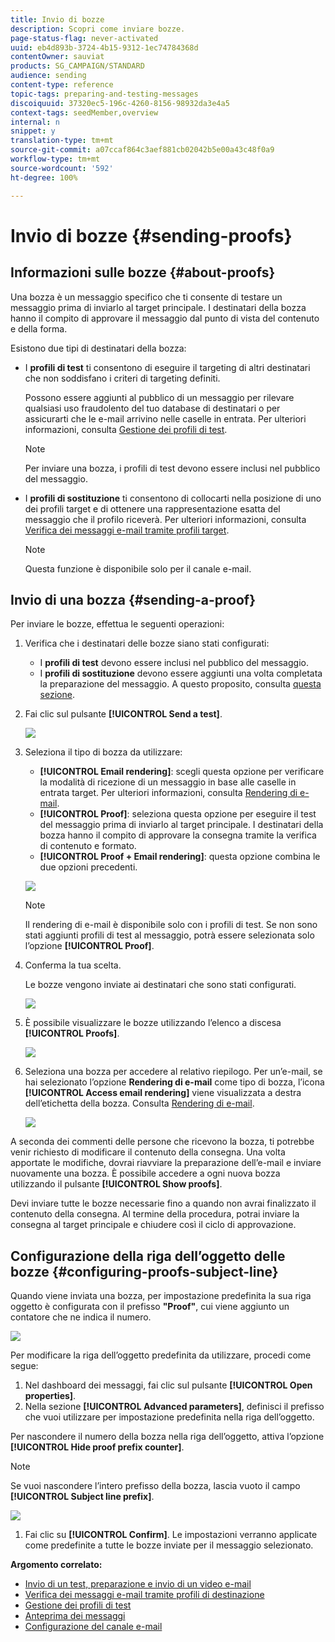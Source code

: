```yaml
---
title: Invio di bozze
description: Scopri come inviare bozze.
page-status-flag: never-activated
uuid: eb4d893b-3724-4b15-9312-1ec74784368d
contentOwner: sauviat
products: SG_CAMPAIGN/STANDARD
audience: sending
content-type: reference
topic-tags: preparing-and-testing-messages
discoiquuid: 37320ec5-196c-4260-8156-98932da3e4a5
context-tags: seedMember,overview
internal: n
snippet: y
translation-type: tm+mt
source-git-commit: a07ccaf864c3aef881cb02042b5e00a43c48f0a9
workflow-type: tm+mt
source-wordcount: '592'
ht-degree: 100%

---
```



# Invio di bozze {#sending-proofs}

## Informazioni sulle bozze {#about-proofs}

Una bozza è un messaggio specifico che ti consente di testare un messaggio prima di inviarlo al target principale. I destinatari della bozza hanno il compito di approvare il messaggio dal punto di vista del contenuto e della forma.

Esistono due tipi di destinatari della bozza:

* I **profili di test** ti consentono di eseguire il targeting di altri destinatari che non soddisfano i criteri di targeting definiti.

   Possono essere aggiunti al pubblico di un messaggio per rilevare qualsiasi uso fraudolento del tuo database di destinatari o per assicurarti che le e-mail arrivino nelle caselle in entrata. Per ulteriori informazioni, consulta [Gestione dei profili di test](../../audiences/using/managing-test-profiles.md).

   >[!NOTE]
   >
   >Per inviare una bozza, i profili di test devono essere inclusi nel pubblico del messaggio.

* I **profili di sostituzione** ti consentono di collocarti nella posizione di uno dei profili target e di ottenere una rappresentazione esatta del messaggio che il profilo riceverà. Per ulteriori informazioni, consulta [Verifica dei messaggi e-mail tramite profili target](../../sending/using/testing-messages-using-target.md).

   >[!NOTE]
   >
   >Questa funzione è disponibile solo per il canale e-mail.

## Invio di una bozza {#sending-a-proof}

Per inviare le bozze, effettua le seguenti operazioni:

1. Verifica che i destinatari delle bozze siano stati configurati:
   * I **profili di test** devono essere inclusi nel pubblico del messaggio.
   * I **profili di sostituzione** devono essere aggiunti una volta completata la preparazione del messaggio. A questo proposito, consulta [questa sezione](../../sending/using/testing-messages-using-target.md).

1. Fai clic sul pulsante **[!UICONTROL Send a test]**.

   ![](assets/bat_select.png)

1. Seleziona il tipo di bozza da utilizzare:

   * **[!UICONTROL Email rendering]**: scegli questa opzione per verificare la modalità di ricezione di un messaggio in base alle caselle in entrata target. Per ulteriori informazioni, consulta [Rendering di e-mail](../../sending/using/email-rendering.md).
   * **[!UICONTROL Proof]**: seleziona questa opzione per eseguire il test del messaggio prima di inviarlo al target principale. I destinatari della bozza hanno il compito di approvare la consegna tramite la verifica di contenuto e formato.
   * **[!UICONTROL Proof + Email rendering]**: questa opzione combina le due opzioni precedenti.

   ![](assets/bat_select1.png)

   >[!NOTE]
   >
   >Il rendering di e-mail è disponibile solo con i profili di test. Se non sono stati aggiunti profili di test al messaggio, potrà essere selezionata solo l’opzione **[!UICONTROL Proof]**.

1. Conferma la tua scelta.

   Le bozze vengono inviate ai destinatari che sono stati configurati.

   ![](assets/bat_select2.png)

1. È possibile visualizzare le bozze utilizzando l’elenco a discesa **[!UICONTROL Proofs]**.

   ![](assets/bat_view.png)

1. Seleziona una bozza per accedere al relativo riepilogo. Per un’e-mail, se hai selezionato l’opzione **Rendering di e-mail** come tipo di bozza, l’icona **[!UICONTROL Access email rendering]** viene visualizzata a destra dell’etichetta della bozza. Consulta [Rendering di e-mail](../../sending/using/email-rendering.md).

   ![](assets/bat_view2.png)

A seconda dei commenti delle persone che ricevono la bozza, ti potrebbe venir richiesto di modificare il contenuto della consegna. Una volta apportate le modifiche, dovrai riavviare la preparazione dell’e-mail e inviare nuovamente una bozza. È possibile accedere a ogni nuova bozza utilizzando il pulsante **[!UICONTROL Show proofs]**.

Devi inviare tutte le bozze necessarie fino a quando non avrai finalizzato il contenuto della consegna. Al termine della procedura, potrai inviare la consegna al target principale e chiudere così il ciclo di approvazione.

## Configurazione della riga dell’oggetto delle bozze {#configuring-proofs-subject-line}

Quando viene inviata una bozza, per impostazione predefinita la sua riga oggetto è configurata con il prefisso **&quot;Proof&quot;**, cui viene aggiunto un contatore che ne indica il numero.

![](assets/proof-prefix.png)

Per modificare la riga dell’oggetto predefinita da utilizzare, procedi come segue:

1. Nel dashboard dei messaggi, fai clic sul pulsante **[!UICONTROL Open properties]**.
1. Nella sezione **[!UICONTROL Advanced parameters]**, definisci il prefisso che vuoi utilizzare per impostazione predefinita nella riga dell’oggetto.

Per nascondere il numero della bozza nella riga dell’oggetto, attiva l’opzione **[!UICONTROL Hide proof prefix counter]**.

>[!NOTE]
>
>Se vuoi nascondere l’intero prefisso della bozza, lascia vuoto il campo **[!UICONTROL Subject line prefix]**.

![](assets/proof-prefix-configuration.png)

1. Fai clic su **[!UICONTROL Confirm]**. Le impostazioni verranno applicate come predefinite a tutte le bozze inviate per il messaggio selezionato.

**Argomento correlato:**

* [Invio di un test, preparazione e invio di un video e-mail](https://docs.adobe.com/content/help/en/campaign-learn/campaign-standard-tutorials/getting-started/sending-test-preparing-sending-email.html)
* [Verifica dei messaggi e-mail tramite profili di destinazione](../../sending/using/testing-messages-using-target.md)
* [Gestione dei profili di test](../../audiences/using/managing-test-profiles.md)
* [Anteprima dei messaggi](../../sending/using/previewing-messages.md)
* [Configurazione del canale e-mail](../../administration/using/configuring-email-channel.md)
